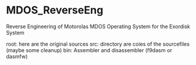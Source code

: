 # MDOS_ReverseEng
Reverse Engineering of Motorolas MDOS Operating System for the Exordisk System

root: here are the original sources
src: directory are coies of the sourcefiles (maybe some cleanup)
bin: Assembler and disassembler (f9dasm or dasmfw)